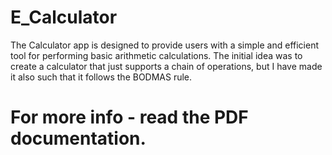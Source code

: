 # E_Calculator
The Calculator app is designed to provide users with a simple and efficient tool for performing basic arithmetic calculations. 
The initial idea was to create a calculator that just supports a chain of operations, but I have made it also such that it follows the BODMAS rule.

# For more info - read the PDF documentation.

